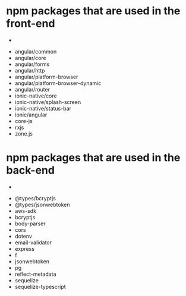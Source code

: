 # npm packages that are used in the front-end
-
* angular/common
* angular/core
* angular/forms
* angular/http
* angular/platform-browser
* angular/platform-browser-dynamic
* angular/router
* ionic-native/core
* ionic-native/splash-screen
* ionic-native/status-bar
* ionic/angular
* core-js
* rxjs
* zone.js

# npm packages that are used in the back-end
-
* @types/bcryptjs
* @types/jsonwebtoken
* aws-sdk
* bcryptjs
* body-parser
* cors
* dotenv
* email-validator
* express
* f
* jsonwebtoken
* pg
* reflect-metadata
* sequelize
* sequelize-typescript